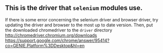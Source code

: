 ## This is the driver that `selenium` modules use. 
If there is some error concerning the selenium driver and browser driver, try updating the driver and browser to the most up to date version. Then, put the downloaded chromedriver to the `driver` directory
http://chromedriver.chromium.org/downloads
https://support.google.com/chrome/answer/95414?co=GENIE.Platform%3DDesktop&hl=en
